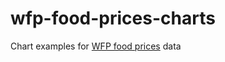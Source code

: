 # wfp-food-prices-charts
Chart examples for [WFP food prices](http://dataviz.vam.wfp.org/economic_explorer/prices) data

